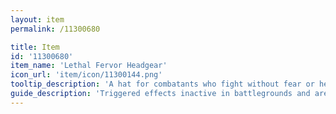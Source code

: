 ```yaml
---
layout: item
permalink: /11300680

title: Item
id: '11300680'
item_name: 'Lethal Fervor Headgear'
icon_url: 'item/icon/11300144.png'
tooltip_description: 'A hat for combatants who fight without fear or hesitation.'
guide_description: 'Triggered effects inactive in battlegrounds and arenas.'
---
```

